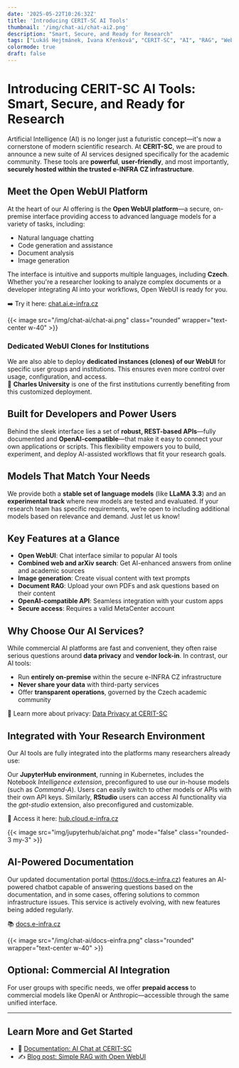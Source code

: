 ```yaml
---
date: '2025-05-22T10:26:32Z'
title: 'Introducing CERIT-SC AI Tools'
thumbnail: '/img/chat-ai/chat-ai2.png'
description: "Smart, Secure, and Ready for Research"
tags: ["Lukáš Hejtmánek, Ivana Křenková", "CERIT-SC", "AI", "RAG", "WebUI"]
colormode: true
draft: false
---
```

# Introducing CERIT-SC AI Tools: Smart, Secure, and Ready for Research

Artificial Intelligence (AI) is no longer just a futuristic concept—it's now a cornerstone of modern scientific research. At **CERIT-SC**, we are proud to announce a new suite of AI services designed specifically for the academic community. These tools are **powerful**, **user-friendly**, and most importantly, **securely hosted within the trusted e-INFRA CZ infrastructure**.

## Meet the Open WebUI Platform

At the heart of our AI offering is the **Open WebUI platform**—a secure, on-premise interface providing access to advanced language models for a variety of tasks, including:

- Natural language chatting  
- Code generation and assistance  
- Document analysis  
- Image generation

The interface is intuitive and supports multiple languages, including **Czech**. Whether you're a researcher looking to analyze complex documents or a developer integrating AI into your workflows, Open WebUI is ready for you.

➡️ Try it here: [chat.ai.e-infra.cz](https://chat.ai.e-infra.cz/)

{{< image src="/img/chat-ai/chat-ai.png" class="rounded" wrapper="text-center w-40" >}}

### Dedicated WebUI Clones for Institutions

We are also able to deploy **dedicated instances (clones) of our WebUI** for specific user groups and institutions. This ensures even more control over usage, configuration, and access.  
📌 **Charles University** is one of the first institutions currently benefiting from this customized deployment.


## Built for Developers and Power Users

Behind the sleek interface lies a set of **robust, REST-based APIs**—fully documented and **OpenAI-compatible**—that make it easy to connect your own applications or scripts. This flexibility empowers you to build, experiment, and deploy AI-assisted workflows that fit your research goals.


## Models That Match Your Needs

We provide both a **stable set of language models** (like **LLaMA 3.3**) and an **experimental track** where new models are tested and evaluated. If your research team has specific requirements, we’re open to including additional models based on relevance and demand. Just let us know!

## Key Features at a Glance

- **Open WebUI**: Chat interface similar to popular AI tools  
- **Combined web and arXiv search**: Get AI-enhanced answers from online and academic sources  
- **Image generation**: Create visual content with text prompts  
- **Document RAG**: Upload your own PDFs and ask questions based on their content  
- **OpenAI-compatible API**: Seamless integration with your custom apps  
- **Secure access**: Requires a valid MetaCenter account  

## Why Choose Our AI Services?

While commercial AI platforms are fast and convenient, they often raise serious questions around **data privacy** and **vendor lock-in**. In contrast, our AI tools:

- Run **entirely on-premise** within the secure e-INFRA CZ infrastructure  
- **Never share your data** with third-party services  
- Offer **transparent operations**, governed by the Czech academic community  

📌 Learn more about privacy: [Data Privacy at CERIT-SC](https://docs.e-infra.cz)

## Integrated with Your Research Environment

Our AI tools are fully integrated into the platforms many researchers already use:

Our **JupyterHub environment**, running in Kubernetes, includes the Notebook *Intelligence extension*, preconfigured to use our in-house models (such as *Command-A*). Users can easily switch to other models or APIs with their own API keys. 
Similarly, **RStudio** users can access AI functionality via the *gpt-studio* extension, also preconfigured and customizable.

🚀 Access it here: [hub.cloud.e-infra.cz](https://hub.cloud.e-infra.cz/hub/home)

{{< image src="img/jupyterhub/aichat.png" mode="false" class="rounded-3 my-3" >}}

## AI-Powered Documentation

Our updated documentation portal (https://docs.e-infra.cz) features an AI-powered chatbot capable of answering questions based on the documentation, and in some cases, offering solutions to common infrastructure issues. This service is actively evolving, with new features being added regularly.

📚 [docs.e-infra.cz](https://docs.e-infra.cz)

{{< image src="/img/chat-ai/docs-einfra.png" class="rounded" wrapper="text-center w-40" >}}


## Optional: Commercial AI Integration

For user groups with specific needs, we offer **prepaid access** to commercial models like OpenAI or Anthropic—accessible through the same unified interface.

---

## Learn More and Get Started

- 🧠 [Documentation: AI Chat at CERIT-SC](https://docs.cerit-sc.cz/en/docs/web-apps/chat-ai)  
- ✍️ [Blog post: Simple RAG with Open WebUI](https://blog.e-infra.cz/blog/simple-rag/)  





